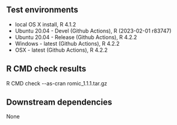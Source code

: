 ## Test environments
* local OS X install, R 4.1.2
* Ubuntu 20.04 - Devel (Github Actions), R (2023-02-01 r83747)
* Ubuntu 20.04 - Release (Github Actions), R 4.2.2
* Windows - latest (Github Actions), R 4.2.2
* OSX - latest (Github Actions), R 4.2.2

## R CMD check results
R CMD check --as-cran romic_1.1.1.tar.gz 


## Downstream dependencies
None
